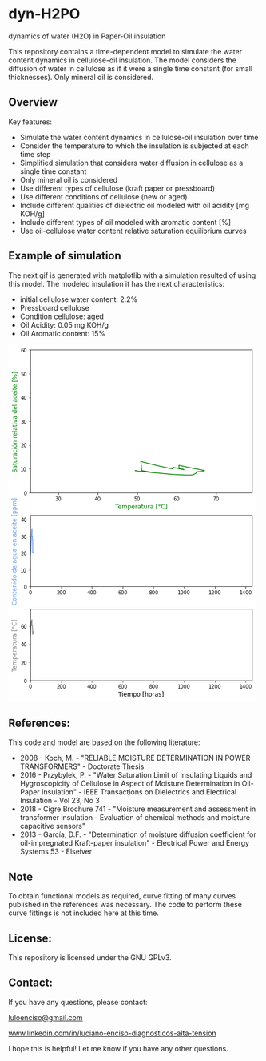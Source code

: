dyn-H2PO
========
dynamics of water (H2O) in Paper-Oil insulation

This repository contains a time-dependent model to simulate the water content dynamics in cellulose-oil insulation. The model considers the diffusion of water in cellulose as if it were a single time constant (for small thicknesses). Only mineral oil is considered.

Overview
---------
Key features:

* Simulate the water content dynamics in cellulose-oil insulation over time
* Consider the temperature to which the insulation is subjected at each time step
* Simplified simulation that considers water diffusion in cellulose as a single time constant
* Only mineral oil is considered
* Use different types of cellulose (kraft paper or pressboard)
* Use different conditions of cellulose (new or aged)
* Include different qualities of dielectric oil modeled with oil acidity [mg KOH/g]
* Include different types of oil modeled with aromatic content [%]
* Use oil-cellulose water content relative saturation equilibrium curves

## Example of simulation
The next gif is generated with matplotlib with a simulation resulted of using this model. 
The modeled insulation it has the next characteristics:
- initial cellulose water content: 2.2%
- Pressboard cellulose 
- Condition cellulose: aged
- Oil Acidity: 0.05 mg KOH/g
- Oil Aromatic content: 15%

![Water dynamics in paper-oil](example_gif_simulated/water_dinamic_in_paper_oil.gif)

## References:
This code and model are based on the following literature:
* 2008 - Koch, M. - "RELIABLE MOISTURE DETERMINATION IN POWER TRANSFORMERS" - Doctorate Thesis
* 2016 - Przybylek, P. - "Water Saturation Limit of Insulating Liquids and Hygroscopicity of Cellulose in Aspect of Moisture Determination in Oil-Paper Insulation" - IEEE Transactions on Dielectrics and Electrical Insulation - Vol 23, No 3
* 2018 - Cigre Brochure 741 - "Moisture measurement and assessment in transformer insulation - Evaluation of chemical methods and moisture capacitive sensors"
* 2013 - García, D.F. - "Determination of moisture diffusion coefficient for oil-impregnated Kraft-paper insulation" - Electrical Power and Energy Systems 53 - Elseiver

## Note
To obtain functional models as required, curve fitting of many curves published in the references was necessary. The code to perform these curve fittings is not included here at this time.

## License:

This repository is licensed under the GNU GPLv3.

## Contact:

If you have any questions, please contact:

luloenciso@gmail.com 

www.linkedin.com/in/luciano-enciso-diagnosticos-alta-tension

I hope this is helpful! Let me know if you have any other questions.

